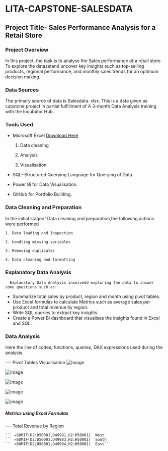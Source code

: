 # LITA-CAPSTONE-SALESDATA
## Project Title- Sales Performance Analysis for a Retail Store
### Project Overview
  In this project, the task is to analyse the Sales performance of a retail store. To explore the datasetand uncover key insights such as top-selling products, regional performance, and monthly sales trends for an optimum decision making.

### Data Sources
  The primary source of data is Salesdata. xlsx. This is a data given as capstone project in partial fulfillment of A 3-month Data Analysis training with the Incubator Hub.

### Tools Used
- Microsoft Excel [Download Here](https://www.microsoft.com)
  
    1. Data cleaning
  
    2. Analysis
  
    3. Visualisation
       
- SQL- Structured Querying Language for Querying of Data.
- Power Bi for Data Visualisation.
- GitHub for Portfolio Building.

### Data Cleaning and Preparation
  In the initial stageof Data cleaning and preparation,the following actions were performed
  
    1. Data loading and Inspection
    
    2. handling missing variables
    
    3. Removing duplicates
    
    4. Data cleaning and formatting

### Explanatory Data Analysis
      Explanatory Data Analysis involvedd exploring the data to answer some questions such as:

- Summarize total sales by product, region and month using pivot tables.
- Use Excel formulas to calculate Metrics such as average sales per product and total revenue by region.
- Write SQL queries to extract key insights.
- Create a Power Bi dashboard that visualises the insights found in Excel and SQL.

 ### Data Analysis
  Here the line of codes, functions, queries, DAX expressions used during the analysis  

--- Pivot Tables Visualisation
  ![image](https://github.com/user-attachments/assets/8fb64504-0fda-481a-95a9-5465710dc1cd)

![image](https://github.com/user-attachments/assets/9e930c7d-d7af-42c1-ad7b-f1e95e4e9bb5)

![image](https://github.com/user-attachments/assets/15a490a3-0198-43c6-ab7b-e201bb65dea8)

![image](https://github.com/user-attachments/assets/2a36f236-a0db-42a9-8da2-36820d12fc4b)

![image](https://github.com/user-attachments/assets/e35249ba-77f8-4d84-9270-97409a605f84)

##### Metrics using Excel Formulas

--- Total Revenue by Region
``` ==SUMIF(D2:D50001,D49982,H2:H50001) North
``` =SUMIF(D2:D50001,D49981,H2:H50001)  West
``` =SUMIF(D2:D50001,D49983,H2:H50001)  South
``` =SUMIF(D2:D50001,D49984,H2:H50001)  East```



